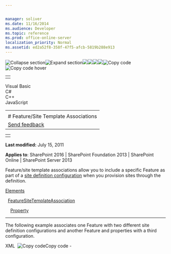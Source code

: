 ```yaml
---


manager: soliver
ms.date: 11/16/2014
ms.audience: Developer
ms.topic: reference
ms.prod: office-online-server
localization_priority: Normal
ms.assetid: ed2a52f8-358f-47f5-afcb-5819b288e913
---
```


![Collapse
section](../icons/collapse_all.gif "Collapse section")![Expand
section](../icons/expand_all.gif "Expand section")![](../icons/collapse_all.gif)![](../icons/expand_all.gif)![](../icons/dropdown.gif)![](../icons/dropdownHover.gif)![Copy
code](../icons/copycode.gif "Copy code")![Copy code
hover](../icons/copycodeHighlight.gif "Copy code hover")
<table>
<tbody>
<tr class="odd">
<td align="left"></td>
</tr>
</tbody>
</table>

Visual Basic  
C\#  
C++  
JavaScript  

<table>
<tbody>
<tr class="odd">
<td align="left"><span id="runningHeaderText"></span></td>
</tr>
<tr class="even">
<td align="left"># Feature/Site Template Associations</td>
</tr>
<tr class="odd">
<td align="left"><span id="headfeedbackarea" class="feedbackhead"><a href="javascript:SubmitFeedback(&#39;docthis@Microsoft.com&#39;,&#39;&#39;,&#39;&#39;,&#39;&#39;,&#39;1.0.18082.1225&#39;,&#39;%0\dThank%20you%20for%20your%20feedback.%20The%20developer%20writing%20teams%20use%20your%20feedback%20to%20improve%20documentation.%20While%20we%20are%20reviewing%20your%20feedback,%20we%20may%20send%20you%20e-mail%20to%20ask%20for%20clarification%20or%20feedback%20on%20a%20solution.%20We%20do%20not%20use%20your%20e-mail%20address%20for%20any%20other%20purpose%20and%20we%20delete%20it%20after%20we%20finish%20our%20review.%0\AFor%20further%20information%20about%20the%20privacy%20policies%20of%20Microsoft,%20please%20see%20http://privacy.microsoft.com/en-us/default.aspx.%0\A%0\d&#39;,&#39;Customer%20feedback&#39;);">Send feedback</a></span></td>
</tr>
</tbody>
</table>

<table>
<colgroup>
<col width="100%" />
</colgroup>
<tbody>
<tr class="odd">
<td align="left"></td>
</tr>
</tbody>
</table>

**Last modified:** July 15, 2011

**Applies to**: SharePoint 2016 | SharePoint Foundation 2013 |
SharePoint Online | SharePoint Server 2013

Feature/site template associations allow you to include a specific
Feature as part of a [site definition
configuration](http://msdn.microsoft.com/library/0d76bceb-7ffa-444a-98cf-0fa1d60a1aa3(Office.15).aspx)
when you provision sites through the definition.

[Elements](elements-element-featuresitetemplateassociation.md)

  [FeatureSiteTemplateAssociation](featuresitetemplateassociation-element-featuresitetemplateassociation.md)

    [Property](property-element-featuresitetemplateassociation.md)


--------------------------------------------------------------------------------------------------------------------------------------------------------------------------------------------

The following example associates one Feature with two different site
definition configurations and another Feature and properties with a
third configuration.

<span codelanguage="xmlLang"></span>
XML 
<span class="copyCode" onclick="CopyCode(this)"
onkeypress="CopyCode_CheckKey(this, event)"
onmouseover="ChangeCopyCodeIcon(this)"
onmouseout="ChangeCopyCodeIcon(this)" tabindex="0">![Copy
code](../icons/copycode.gif "Copy code")Copy code</span>
    <Elements xmlns="http://schemas.microsoft.com/sharepoint/">
      <FeatureSiteTemplateAssociation Id="99FE402E-89A0-45aa-9163-85342E865DC8" TemplateName="PROFILES#0" /> 
      <FeatureSiteTemplateAssociation Id="99FE402E-89A0-45aa-9163-85342E865DC8" TemplateName="CMSPUBLISHING#0" /> 
    - <FeatureSiteTemplateAssociation Id="541F5F57-C847-4e16-B59A-B31E90E6F9EA" TemplateName="SRCHCENTERLITE#1">
        <Property Key="IncludeInGlobalNavigation" Value="false" /> 
        <Property Key="IncludeInCurrentNavigation" Value="false" /> 
        <Property Key="InheritCurrentNavigation" Value="true" /> 
        <Property Key="IncludePages" Value="false" /> 
      </FeatureSiteTemplateAssociation>
    </Elements>








